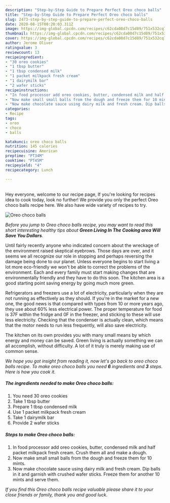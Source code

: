 ```yaml
---
description: "Step-by-Step Guide to Prepare Perfect Oreo choco balls"
title: "Step-by-Step Guide to Prepare Perfect Oreo choco balls"
slug: 2473-step-by-step-guide-to-prepare-perfect-oreo-choco-balls
date: 2020-08-15T00:20:03.311Z
image: https://img-global.cpcdn.com/recipes/c62cda08d7c15d89/751x532cq70/oreo-choco-balls-recipe-main-photo.jpg
thumbnail: https://img-global.cpcdn.com/recipes/c62cda08d7c15d89/751x532cq70/oreo-choco-balls-recipe-main-photo.jpg
cover: https://img-global.cpcdn.com/recipes/c62cda08d7c15d89/751x532cq70/oreo-choco-balls-recipe-main-photo.jpg
author: Jerome Oliver
ratingvalue: 3
reviewcount: 13
recipeingredient:
- "30 oreo cookies"
- "1 tbsp butter"
- "1 tbsp condensed milk"
- "1 packet milkpack fresh cream"
- "1 dairymilk bar"
- "2 wafer sticks"
recipeinstructions:
- "In food processor add oreo cookies, butter, condensed milk and half packet milkpack fresh cream. Crush them all and make a dough."
- "Now make small small balls from the dough and freeze them for 10 mints."
- "Now make chocolate sauce using dairy milk and fresh cream. Dip balls in it and garnish with crushed wafer sticks. Freeze them for another 10 mints and serve them."
categories:
- Recipe
tags:
- oreo
- choco
- balls

katakunci: oreo choco balls 
nutrition: 145 calories
recipecuisine: American
preptime: "PT34M"
cooktime: "PT45M"
recipeyield: "4"
recipecategory: Lunch

---
```

<br>
Hey everyone, welcome to our recipe page, If you're looking for recipes idea to cook today, look no further! We provide you only the perfect Oreo choco balls recipe here. We also have wide variety of recipes to try.
<br>


![Oreo choco balls](https://img-global.cpcdn.com/recipes/c62cda08d7c15d89/751x532cq70/oreo-choco-balls-recipe-main-photo.jpg)

<i>Before you jump to Oreo choco balls recipe, you may want to read this short interesting healthy tips about 
<strong>Green Living In The Cooking area Will Save You Dollars</strong>.</i>
</br>

Until fairly recently anyone who indicated concern about the wreckage of the environment raised skeptical eyebrows. Those days are over, and it seems we all recognize our role in stopping and perhaps reversing the damage being done to our planet. Unless everyone begins to start living a lot more eco-friendly we won't be able to correct the problems of the environment. Each and every family must start making changes that are environmentally friendly and they have to do this soon. The kitchen area is a good starting point saving energy by going much more green.

Refrigerators and freezers use a lot of electricity, particularly when they are not running as effectively as they should. If you're in the market for a new one, the good news is that compared with types from 10 or more years ago, they use about 60% less electrical power. The proper temperature for food is 37F within the fridge and 0F in the freezer, and sticking to these will use less electricity. Checking that the condenser is actually clean, which means that the motor needs to run less frequently, will also save electricity.

The kitchen on its own provides you with many small means by which energy and money can be saved. Green living is actually something we can all accomplish, without difficulty. A lot of it truly is merely making use of common sense.


<i>We hope you got insight from reading it, now let's go back to oreo choco balls recipe. To make oreo choco balls you need <strong>6</strong> ingredients and <strong>3</strong> steps. Here is how you cook it.
</i>

##### The ingredients needed to make Oreo choco balls:

1. You need 30 oreo cookies
1. Take 1 tbsp butter
1. Prepare 1 tbsp condensed milk
1. Use 1 packet milkpack fresh cream
1. Take 1 dairymilk bar
1. Provide 2 wafer sticks


##### Steps to make Oreo choco balls:

1. In food processor add oreo cookies, butter, condensed milk and half packet milkpack fresh cream. Crush them all and make a dough.
1. Now make small small balls from the dough and freeze them for 10 mints.
1. Now make chocolate sauce using dairy milk and fresh cream. Dip balls in it and garnish with crushed wafer sticks. Freeze them for another 10 mints and serve them.


<i>If you find this Oreo choco balls recipe valuable please share it to your close friends or family, thank you and good luck.</i>

